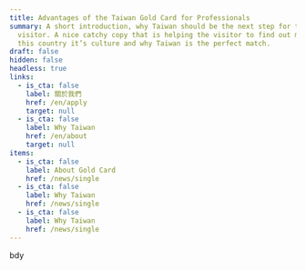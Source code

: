 ```yaml
---
title: Advantages of the Taiwan Gold Card for Professionals
summary: A short introduction, why Taiwan should be the next step for the
  visitor. A nice catchy copy that is helping the visitor to find out more about
  this country it’s culture and why Taiwan is the perfect match.
draft: false
hidden: false
headless: true
links:
  - is_cta: false
    label: 關於我們
    href: /en/apply
    target: null
  - is_cta: false
    label: Why Taiwan
    href: /en/about
    target: null
items:
  - is_cta: false
    label: About Gold Card
    href: /news/single
  - is_cta: false
    label: Why Taiwan
    href: /news/single
  - is_cta: false
    label: Why Taiwan
    href: /news/single
---
```

bdy
